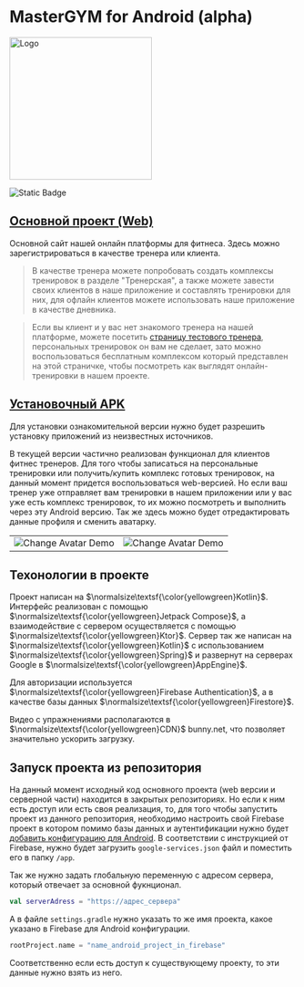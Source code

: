 

# MasterGYM for Android (alpha)

<picture>
  <img width="250px" alt="Logo" src="https://mastergym.online/MasterGYMIcon512.png">
</picture>

![Static Badge](https://img.shields.io/badge/made_by-Ragefalcon-orange)


<h2><a  href="https://mastergym.online">Основной проект (Web)</a></h2>
Основной сайт нашей онлайн платформы для фитнеса. Здесь можно 
зарегистрироваться в качестве тренера или клиента. 

> В качестве тренера 
можете попробовать создать комплексы тренировок в разделе "Тренерская", 
а также можете завести своих клиентов в наше приложение и составлять тренировки 
для них, для офлайн клиентов можете использовать наше приложение 
в качестве дневника. 

>Если вы клиент и у вас нет знакомого тренера на нашей платформе, можете 
посетить <a  href="https://mastergym.online?idt=VxtfjIX8S8Q1SLsG49c2"> страницу тестового тренера</a>, персональных тренировок 
он вам не сделает, зато можно воспользоваться бесплатным комплексом который 
представлен на этой страничке, чтобы посмотреть как выглядят 
онлайн-тренировки в нашем проекте.

<h2><a  href="https://FitConstructorImg.b-cdn.net/other/File%20for%20download/MasterGYM.apk" download>
Установочный APK
</a></h2>
Для установки ознакомительной версии нужно будет разрешить установку приложений из
неизвестных источников. 

В текущей версии частично реализован функционал для клиентов фитнес тренеров.
Для того чтобы записаться на персональные тренировки или получить/купить 
комплекс готовых тренировок, на данный момент придется воспользоваться web-версией. 
Но если ваш тренер уже отправляет вам тренировки в нашем приложении или у вас уже есть комплекс тренировок, то их можно
посмотреть и выполнить через эту Android версию. Так же здесь можно будет
отредактировать данные профиля и сменить аватарку.

<table>
  <tr>
    <td>
      <img src="https://FitConstructorImg.b-cdn.net/other/change_avatar_demo.gif" alt="Change Avatar Demo">
    </td>
    <td>
      <img src="https://FitConstructorImg.b-cdn.net/other/open_training_demo_2.gif" alt="Change Avatar Demo">
    </td>
  </tr>
</table>

## Техонологии в проекте

Проект написан на $\normalsize\textsf{\color{yellowgreen}Kotlin}$. Интерфейс реализован с помощью 
$\normalsize\textsf{\color{yellowgreen}Jetpack Compose}$, 
а взаимодействие с сервером осуществляется с помощью $\normalsize\textsf{\color{yellowgreen}Ktor}$.
Сервер так же написан на $\normalsize\textsf{\color{yellowgreen}Kotlin}$ 
с использованием $\normalsize\textsf{\color{yellowgreen}Spring}$ и 
развернут на серверах Google в $\normalsize\textsf{\color{yellowgreen}AppEngine}$.

Для авторизации используется $\normalsize\textsf{\color{yellowgreen}Firebase Authentication}$, 
а в качестве базы данных $\normalsize\textsf{\color{yellowgreen}Firestore}$.

Видео с упражнениями располагаются в $\normalsize\textsf{\color{yellowgreen}CDN}$ bunny.net, что 
позволяет значительно ускорить загрузку.

## Запуск проекта из репозитория

На данный момент исходный код основного проекта (web версии и серверной части) 
находится в закрытых репозиториях. Но если к ним есть доступ или есть своя 
реализация, то, для того чтобы запустить проект из данного репозитория, 
необходимо настроить
свой Firebase проект в котором помимо базы данных и аутентификации нужно будет
<a  href="https://firebase.google.com/docs/android/setup?hl=ru"> добавить 
конфигурацию для Android</a>. В соответствии с инструкцией от Firebase, 
нужно будет загрузить `google-services.json` файл и поместить его в папку `/app`.

Так же нужно задать глобальную переменную с адресом сервера, который отвечает за
основной фукнционал.

```Kotlin 
val serverAdress = "https://адрес_сервера"
```

А в файле `settings.gradle` нужно указать то же имя проекта, 
какое указано в Firebase для Android конфигурации.

```Kotlin 
rootProject.name = "name_android_project_in_firebase"
```


Соответственно если есть доступ к существующему проекту, то эти данные нужно взять из него.

